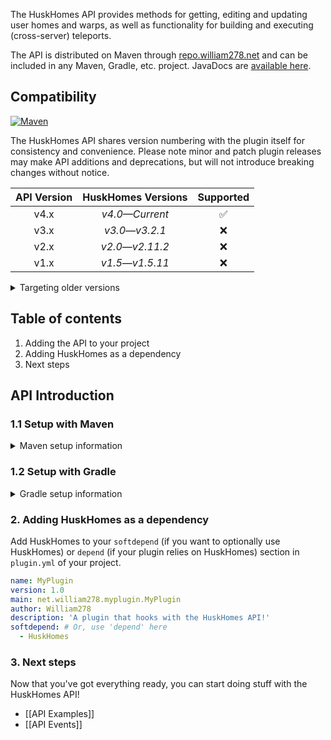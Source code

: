The HuskHomes API provides methods for getting, editing and updating user homes and warps, as well as functionality for building and executing (cross-server) teleports.

The API is distributed on Maven through [repo.william278.net](https://repo.william278.net/#/releases/net/william278/huskhomes/) and can be included in any Maven, Gradle, etc. project. JavaDocs are [available here](https://repo.william278.net/javadoc/releases/net/william278/huskhomes/latest).

## Compatibility
[![Maven](https://repo.william278.net/api/badge/latest/releases/net/william278/huskhomes?color=00fb9a&name=Maven&prefix=v)](https://repo.william278.net/#/releases/net/william278/huskhomes/)

The HuskHomes API shares version numbering with the plugin itself for consistency and convenience. Please note minor and patch plugin releases may make API additions and deprecations, but will not introduce breaking changes without notice.

| API Version |  HuskHomes Versions  | Supported |
|:-----------:|:--------------------:|:---------:|
|    v4.x     | _v4.0&mdash;Current_ |     ✅     |
|    v3.x     | _v3.0&mdash;v3.2.1_  |     ❌     |
|    v2.x     | _v2.0&mdash;v2.11.2_ |     ❌     |
|    v1.x     | _v1.5&mdash;v1.5.11_ |     ❌     |

<details>
<summary>Targeting older versions</summary>

HuskHomes versions prior to `v4.3.1` are distributed on [JitPack](https://jitpack.io/#net.william278/HuskHomes2), and you will need to use the `https://jitpack.io` repository instead.
</details>

## Table of contents
1. Adding the API to your project
2. Adding HuskHomes as a dependency
3. Next steps

## API Introduction
### 1.1 Setup with Maven
<details>
<summary>Maven setup information</summary>

Add the repository to your `pom.xml` as per below. You can alternatively specify `/snapshots` for the repository containing the latest development builds (not recommended).
```xml
<repositories>
    <repository>
        <id>william278.net</id>
        <url>https://repo.william278.net/releases</url>
    </repository>
</repositories>
```
Add the dependency to your `pom.xml` as per below. Replace `VERSION` with the latest version of HuskHomes (without the v): ![Latest version](https://img.shields.io/github/v/tag/WiIIiam278/HuskHomes?color=%23282828&label=%20&style=flat-square)
```xml
<dependency>
    <groupId>net.william278</groupId>
    <artifactId>huskhomes</artifactId>
    <version>VERSION</version>
    <scope>provided</scope>
</dependency>
```
</details>

### 1.2 Setup with Gradle
<details>
<summary>Gradle setup information</summary>

Add the dependency as per below to your `build.gradle`. You can alternatively specify `/snapshots` for the repository containing the latest development builds (not recommended).
```groovy
allprojects {
	repositories {
		maven { url 'https://repo.william278.net/releases' }
	}
}
```
Add the dependency as per below. Replace `VERSION` with the latest version of HuskHomes (without the v): ![Latest version](https://img.shields.io/github/v/tag/WiIIiam278/HuskHomes?color=%23282828&label=%20&style=flat-square)

```groovy
dependencies {
    compileOnly 'net.william278:huskhomes:VERSION'
}
```
</details>

### 2. Adding HuskHomes as a dependency
Add HuskHomes to your `softdepend` (if you want to optionally use HuskHomes) or `depend` (if your plugin relies on HuskHomes) section in `plugin.yml` of your project.

```yaml
name: MyPlugin
version: 1.0
main: net.william278.myplugin.MyPlugin
author: William278
description: 'A plugin that hooks with the HuskHomes API!'
softdepend: # Or, use 'depend' here
  - HuskHomes
```

### 3. Next steps
Now that you've got everything ready, you can start doing stuff with the HuskHomes API!
- [[API Examples]]
- [[API Events]]